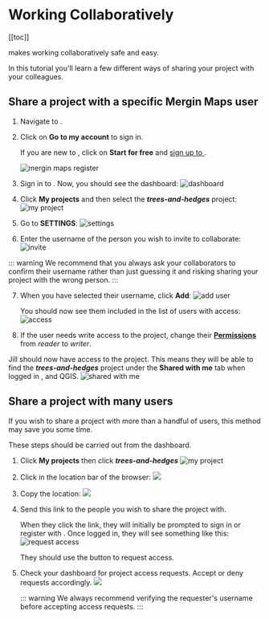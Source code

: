 # Working Collaboratively

[[toc]]

<MainPlatformNameLink /> makes working collaboratively safe and easy.

In this tutorial you'll learn a few different ways of sharing your project with your colleagues.


## Share a project with a specific Mergin Maps user
1. Navigate to <MainDomainNameLink />.
2. Click on **Go to my account** to sign in.

   If you are new to <MainPlatformNameLink />, click on **Start for free** and [sign up to <MainPlatformName />](../../setup/sign-up-to-mergin-maps/).

   ![mergin maps register](./mergin-web-sign-in.jpg)

3. Sign in to <MainPlatformName />. Now, you should see the <MainPlatformName /> dashboard:
   ![dashboard](./mergin-web-dashboard.jpg)

4. Click **My projects** and then select the ***trees-and-hedges*** project:
   ![my project](./mergin-web-my-projects-trees-and-hedges.jpg)

5. Go to **SETTINGS**:
   ![settings](./mergin-web-project-settings.jpg)

6. Enter the <MainPlatformName /> username of the person you wish to invite to collaborate:
   ![invite](./mergin-web-invite-collaborators.jpg)

::: warning
We recommend that you always ask your collaborators to confirm their <MainPlatformName /> username rather than just guessing it and risking sharing your project with the wrong person.
:::

7. When you have selected their username, click **Add**:
   ![add user](./mergin-web-add-user.jpg)

   You should now see them included in the list of users with access:
   ![access](./mergin-web-user-with-access.png)

8. If the user needs write access to the project, change their [**Permissions**](../../manage/permissions/) from *reader* to *writer*.

Jill should now have access to the project. This means they will be able to find the ***trees-and-hedges*** project under the **Shared with me** tab when logged in <MainDomainNameLink />, <MobileAppName /> and QGIS.
![shared with me](./mergin-web-shared-prj.png) 

## Share a project with many users
If you wish to share a project with more than a handful of users, this method may save you some time.

These steps should be carried out from the <AppDomainNameLink desc="Mergin Maps" /> dashboard.

1. Click **My projects** then click ***trees-and-hedges***
   ![my project](./mergin-web-my-projects-trees-and-hedges.jpg)

2. Click in the location bar of the browser:
   ![](./mergin-web-url.jpg)

3. Copy the location:
   ![](./mergin-web-copy-url.jpg)

4. Send this link to the people you wish to share the project with.
   
   When they click the link, they will initially be prompted to sign in or register with <MainPlatformName />. Once logged in, they will see something like this:
   ![request access](./mergin-web-request-access.jpg)

   They should use the button to request access. 

5. Check your dashboard for project access requests. Accept or deny requests accordingly.
   ![](./mergin-web-project-access-requests.jpg)

   ::: warning
   We always recommend verifying the requester's <MainPlatformName /> username before accepting access requests.
   :::
